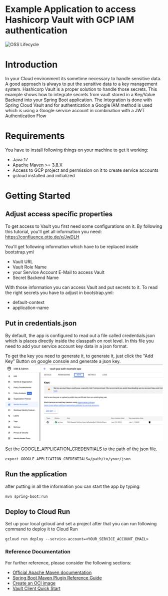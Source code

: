 # Example Application to access Hashicorp Vault with GCP IAM authentication
![OSS Lifecycle](https://img.shields.io/osslifecycle?file_url=https%3A%2F%2Fgithub.com%2Fotto-de%2Fis_vault_gcp_auth_example%2Fblob%2Fmain%2FOSSMETADATA)

# Introduction
In your Cloud environment its sometime necessary to handle sensitive data. A good approach is always to put the sensitive data to a key management system. 
Hashicorp Vault is a proper solution to handle those secrets.
This example shows how to integrate secrets from vault stored in a Key/Value Backend into your Spring Boot application.
The Integration is done with Spring Cloud Vault and for authentication a Google IAM method is used which is using a Google service account in combination with a JWT Authentication Flow


# Requirements

You have to install following things on your machine to get it working:

* Java 17 
* Apache Maven >= 3.8.X
* Access to GCP project and permission on it to create service accounts
* gcloud installed and initialized

# Getting Started

## Adjust access specific properties
To get access to Vault you first need some configurations on it. By following this tutorial, you'll get all information you need: https://confluence.otto.de/x/JwDLH

You'll get following information which have to be replaced inside bootstrap.yml

* Vault URL
* Vault Role Name
* your Service Account E-Mail to access Vault
* Secret Backend Name

With those information you can access Vault and put secrets to it. To read the right secrets you have to adjust in bootstrap.yml:
* default-context
* application-name

## Put in credentials.json
By default, the app is configured to read out a file called credentials.json which is places directly inside the classpath on root level.
In this file you need to add your service account key data in a json format.

To get the key you need to generate it, to generate it, just click the "Add Key" Button on google console and generate a json key.
![](docs/add_key.png)

Set the GOOGLE_APPLICATION_CREDENTIALS to the path of the json file.

`export GOOGLE_APPLICATION_CREDENTIALS=/path/to/your/json`

## Run the application
after putting in all the information you can start the app by typing:

`mvn spring-boot:run`

## Deploy to Cloud Run
Set up your local gcloud and set a project after that you can run following command to deploy it to Cloud Run

`gcloud run deploy --service-account=<YOUR_SERVICE_ACCOUNT_EMAIL>`

### Reference Documentation

For further reference, please consider the following sections:

* [Official Apache Maven documentation](https://maven.apache.org/guides/index.html)
* [Spring Boot Maven Plugin Reference Guide](https://docs.spring.io/spring-boot/docs/3.0.2/maven-plugin/reference/html/)
* [Create an OCI image](https://docs.spring.io/spring-boot/docs/3.0.2/maven-plugin/reference/html/#build-image)
* [Vault Client Quick Start](https://docs.spring.io/spring-cloud-vault/docs/current/reference/html/#client-side-usage)

